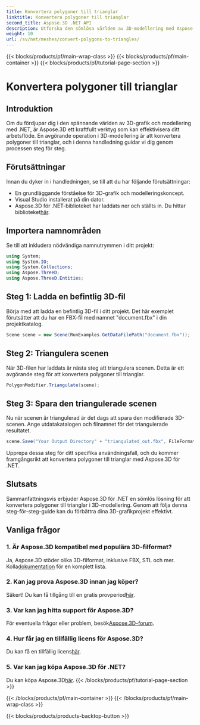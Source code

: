 ```yaml
---
title: Konvertera polygoner till trianglar
linktitle: Konvertera polygoner till trianglar
second_title: Aspose.3D .NET API
description: Utforska den sömlösa världen av 3D-modellering med Aspose.3D för .NET. Konvertera enkelt polygoner till trianglar med vår steg-för-steg-guide. Ladda ner din kostnadsfria testversion nu!
weight: 10
url: /sv/net/meshes/convert-polygons-to-triangles/
---
```


{{< blocks/products/pf/main-wrap-class >}}
{{< blocks/products/pf/main-container >}}
{{< blocks/products/pf/tutorial-page-section >}}

# Konvertera polygoner till trianglar

## Introduktion
Om du fördjupar dig i den spännande världen av 3D-grafik och modellering med .NET, är Aspose.3D ett kraftfullt verktyg som kan effektivisera ditt arbetsflöde. En avgörande operation i 3D-modellering är att konvertera polygoner till trianglar, och i denna handledning guidar vi dig genom processen steg för steg.
## Förutsättningar
Innan du dyker in i handledningen, se till att du har följande förutsättningar:
- En grundläggande förståelse för 3D-grafik och modelleringskoncept.
- Visual Studio installerat på din dator.
-  Aspose.3D för .NET-biblioteket har laddats ner och ställts in. Du hittar biblioteket[här](https://releases.aspose.com/3d/net/).
## Importera namnområden
Se till att inkludera nödvändiga namnutrymmen i ditt projekt:
```csharp
using System;
using System.IO;
using System.Collections;
using Aspose.ThreeD;
using Aspose.ThreeD.Entities;
```
## Steg 1: Ladda en befintlig 3D-fil
Börja med att ladda en befintlig 3D-fil i ditt projekt. Det här exemplet förutsätter att du har en FBX-fil med namnet "document.fbx" i din projektkatalog.
```csharp
Scene scene = new Scene(RunExamples.GetDataFilePath("document.fbx"));
```
## Steg 2: Triangulera scenen
När 3D-filen har laddats är nästa steg att triangulera scenen. Detta är ett avgörande steg för att konvertera polygoner till trianglar.
```csharp
PolygonModifier.Triangulate(scene);
```
## Steg 3: Spara den triangulerade scenen
Nu när scenen är triangulerad är det dags att spara den modifierade 3D-scenen. Ange utdatakatalogen och filnamnet för det triangulerade resultatet.
```csharp
scene.Save("Your Output Directory" + "triangulated_out.fbx", FileFormat.FBX7400ASCII);
```
Upprepa dessa steg för ditt specifika användningsfall, och du kommer framgångsrikt att konvertera polygoner till trianglar med Aspose.3D för .NET.
## Slutsats
Sammanfattningsvis erbjuder Aspose.3D för .NET en sömlös lösning för att konvertera polygoner till trianglar i 3D-modellering. Genom att följa denna steg-för-steg-guide kan du förbättra dina 3D-grafikprojekt effektivt.
## Vanliga frågor
### 1. Är Aspose.3D kompatibel med populära 3D-filformat?
 Ja, Aspose.3D stöder olika 3D-filformat, inklusive FBX, STL och mer. Kolla[dokumentation](https://reference.aspose.com/3d/net/) för en komplett lista.
### 2. Kan jag prova Aspose.3D innan jag köper?
 Säkert! Du kan få tillgång till en gratis provperiod[här](https://releases.aspose.com/).
### 3. Var kan jag hitta support för Aspose.3D?
 För eventuella frågor eller problem, besök[Aspose.3D-forum](https://forum.aspose.com/c/3d/18).
### 4. Hur får jag en tillfällig licens för Aspose.3D?
 Du kan få en tillfällig licens[här](https://purchase.aspose.com/temporary-license/).
### 5. Var kan jag köpa Aspose.3D för .NET?
 Du kan köpa Aspose.3D[här](https://purchase.aspose.com/buy).
{{< /blocks/products/pf/tutorial-page-section >}}

{{< /blocks/products/pf/main-container >}}
{{< /blocks/products/pf/main-wrap-class >}}

{{< blocks/products/products-backtop-button >}}
